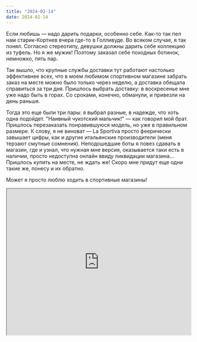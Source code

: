 ```yaml
---
title: "2024-02-14"
date: 2024-02-14
---
```

Если любишь — надо дарить подарки, особенно себе. Как-то так пел нам старик-Кортнев вчера где-то в Голливуде. Во всяком случае, я так понял. Согласно стереотипу, девушки должны дарить себе коллекцию из туфель. Но я же мужик! Поэтому заказал себе походных ботинок, немножко, пять пар.

Так вышло, что крупные службы доставки тут работают настолько эффективнее всех, что в моем любимом спортивном магазине забрать заказ на месте можно было только через неделю, а доставка обещала справиться за три дня. Пришлось выбрать доставку: в воскресенье мне уже надо быть в горах. Со сроками, конечно, обманули, и привезли на день раньше.

Тогда это еще были три пары: я выбрал разные, в надежде, что хоть одна подойдет. "Наивный чукотский мальчик!" — как говорил мой брат. Пришлось перезаказать понравившуюся модель, но уже в правильном размере. К слову, я не виноват — La Sportiva просто феерически завышает цифры, как и другие итальянские производители (меня терзают смутные сомнения). Неподошедшие боты я повез сдавать в магазин, где и узнал, что нужная мне версия, оказывается таки есть в наличии, просто недоступна онлайн ввиду ликвидации магазина... Пришлось купить на месте, не ждать же! Скоро мне придут еще одни такие же, понесу и их обратно.

Может я просто люблю ходить в спортивные магазины!

<iframe src="https://www.youtube.com/embed/wDjApVu9UK8?feature=oembed" width="100%" height="400"></iframe>
